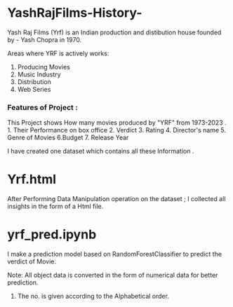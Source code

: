 # YashRajFilms-History-

Yash Raj Films (Yrf) is an Indian production and distibution house founded by - Yash Chopra in 1970.

Areas where YRF is actively works:
1. Producing Movies
2. Music Industry
3. Distribution
4. Web Series

<h3> Features of  Project :</h3>
This Project shows How many movies produced by "YRF" from 1973-2023 .
1. Their Performance on box office
2. Verdict
3. Rating 
4. Director's name
5. Genre of Movies
6.Budget
7. Release Year

I have created one dataset which contains all these Information .

# Yrf.html

After Performing Data Manipulation operation on the dataset ; I collected all insights in the form of a Html file.

# yrf_pred.ipynb

I make a prediction model based on RandomForestClassifier to predict the verdict of Movie.

Note: All object data is converted in the form of numerical data for better prediction.

1. The no. is given according to the Alphabetical order.